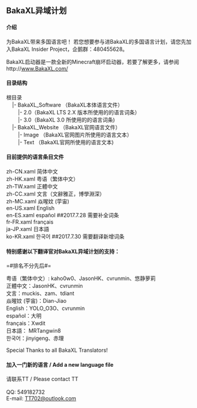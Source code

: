 <h2>BakaXL异域计划</h2>

<h4>介绍</h4>
为BakaXL带来多国语言吧！
若您想要参与进BakaXL的多国语言计划，请您先加入BakaXL Insider Project，企鹅群：480455628。

BakaXL启动器是一款全新的Minecraft崩坏启动器，若要了解更多，请参阅http://www.BakaXL.com/


<h4>目录结构</h4>
根目录<br />
&nbsp;&nbsp;&nbsp;&nbsp;|- BakaXL_Software （BakaXL本体语言文件）<br />
&nbsp;&nbsp;&nbsp;&nbsp;&nbsp;&nbsp;&nbsp;&nbsp;|- 2.0（BakaXL LTS 2.X 版本所使用的的语言词条）<br />
&nbsp;&nbsp;&nbsp;&nbsp;&nbsp;&nbsp;&nbsp;&nbsp;|- 3.0（BakaXL 3.0 所使用的的语言词条)<br />
&nbsp;&nbsp;&nbsp;&nbsp;|- BakaXL_Website （BakaXL官网语言文件）<br />
&nbsp;&nbsp;&nbsp;&nbsp;&nbsp;&nbsp;&nbsp;&nbsp;|- Image （BakaXL官网图片所使用的语言文本）<br />
&nbsp;&nbsp;&nbsp;&nbsp;&nbsp;&nbsp;&nbsp;&nbsp;|- Text （BakaXL官网所使用的语言文本)<br />


<h4>目前提供的语言条目文件</h4> 
zh-CN.xaml 简体中文<br />
zh-HK.xaml 粤语（繁体中文）<br />
zh-TW.xaml 正體中文<br />
zh-CC.xaml 文言（文辭雅正，博學淵深）<br />
zh-MC.xaml 焱暒妏 (荢宙)<br />
en-US.xaml English<br />
en-ES.xaml español  ##2017.7.28 需要补全词条<br />
fr-FR.xaml français<br />
ja-JP.xaml 日本語<br />
ko-KR.xaml 한국어  ##2017.7.30 需要翻译新增词条<br />


<h4>特别感谢以下翻译官对BakaXL异域计划的支持：</h4>

=#排名不分先后#=

粤语（繁体中文）: kaho0w0、JasonHK、cvrunmin、悠静萝莉<br />
正體中文：JasonHK、cvrunmin<br />
文言：muckis、zam、tdiant<br />
焱暒妏 (荢宙)：Dian-Jiao<br />
English：YOLO_O3O、cvrunmin<br />
español：大明<br />
français：Xwdit<br />
日本語： MRTangwin8<br />
한국어：jinyigeng、赤理

Special Thanks to all BakaXL Translators!

<h4>加入一门新的语言 / Add a new language file</h4>

请联系TT / Please contact TT<br /><br />
QQ: 549182732<br />
E-mail: TT702@outlook.com<br />
